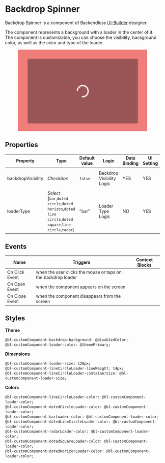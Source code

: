# Backdrop Spinner

Backdrop Spinner is a component of Backendless [UI-Builder](https://backendless.com/developers/#ui-builder) designer.

The component represents a background with a loader in the center of it. The component is customizable,
you can choose the visibility, background color, as well as the color and type of the loader.

<p align="center">
  <img alt="main thumbnail" height="265" src="./thumbnail.png" width="420"/>
</p>

## Properties

| Property           | Type                                                                                                          | Default value          | Logic                     | Data Binding | UI Setting | Description                              |
|--------------------|---------------------------------------------------------------------------------------------------------------|------------------------|---------------------------|--------------|------------|------------------------------------------|
| backdropVisibility | *Checkbox*                                                                                                    | `false`                | Backdrop Visibility Logic | YES          | YES        | controls the visibility of a component.  |
| loaderType         | *Select* <br/>[`bar`,`doted circle`,`doted horizon`,`doted line circle`,`doted square`,`line circle`,`radar`] | "bar"                  | Loader Type Logic         | NO           | YES        | controls the loader type of a component. |

## Events

| Name           | Triggers                                                      | Context Blocks |
|----------------|---------------------------------------------------------------|----------------|
| On Click Event | when the user clicks the mouse or taps on the backdrop loader |                |
| On Open Event  | when the component appears on the screen                      |                |
| On Close Event | when the component disappears from the screen                 |                |

## Styles

**Theme**
````
@bl-customComponent-backdrop-background: @disabledColor;
@bl-customComponent-loader-color: @themePrimary;
````

**Dimensions**
````
@bl-customComponent-loader-size: 120px;
@bl-customComponent-lineCircleLoader-lineWeight: 14px;
@bl-customComponent-lineCircleLoader-containerSize: @bl-customComponent-loader-size;
````

**Colors**
````
@bl-customComponent-lineCircleLoader-color: @bl-customComponent-loader-color;
@bl-customComponent-dotedCircleLoader-color: @bl-customComponent-loader-color;
@bl-customComponent-barLoader-color: @bl-customComponent-loader-color;
@bl-customComponent-dotedLineCircleLoader-color: @bl-customComponent-loader-color;
@bl-customComponent-radarLoader-color: @bl-customComponent-loader-color;
@bl-customComponent-dotedSquareLoader-color: @bl-customComponent-loader-color;
@bl-customComponent-dotedHorizonLoader-color: @bl-customComponent-loader-color;
````

